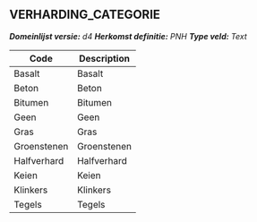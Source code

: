 ## VERHARDING_CATEGORIE

*__Domeinlijst versie:__ d4*
*__Herkomst definitie:__ PNH*
*__Type veld:__ Text*

|__Code__ |__Description__	|
|	---	|	---	|
| Basalt | Basalt |
| Beton | Beton |
| Bitumen | Bitumen |
| Geen | Geen |
| Gras | Gras |
| Groenstenen | Groenstenen |
| Halfverhard | Halfverhard |
| Keien | Keien |
| Klinkers | Klinkers |
| Tegels | Tegels |
